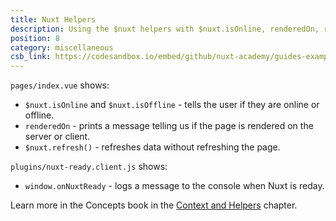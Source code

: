 ```yaml
---
title: Nuxt Helpers
description: Using the $nuxt helpers with $nuxt.isOnline, renderedOn, refresh(), onNuxtReady
position: 8
category: miscellaneous
csb_link: https://codesandbox.io/embed/github/nuxt-academy/guides-examples/tree/master/02_concepts/02_context_helpers-helpers?
---
```


<example-intro></example-intro>

`pages/index.vue` shows:

- `$nuxt.isOnline` and `$nuxt.isOffline` - tells the user if they are online or offline.
- `renderedOn` - prints a message telling us if the page is rendered on the server or client.
- `$nuxt.refresh()` - refreshes data without refreshing the page.

`plugins/nuxt-ready.client.js` shows:

- `window.onNuxtReady` - logs a message to the console when Nuxt is reday.

<base-alert type="next">

Learn more in the Concepts book in the [Context and Helpers](/docs/2.x/concepts/context-helpers#helpers) chapter.

</base-alert>

<code-sandbox :src="csb_link"></code-sandbox>
